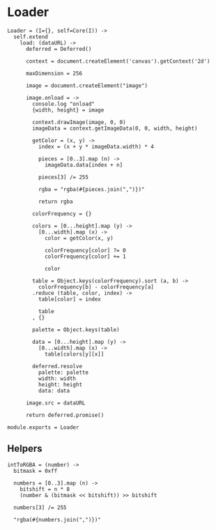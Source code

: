 Loader
======

    Loader = (I={}, self=Core(I)) ->
      self.extend
        load: (dataURL) ->
          deferred = Deferred()

          context = document.createElement('canvas').getContext('2d')

          maxDimension = 256

          image = document.createElement("image")

          image.onload = ->
            console.log "onload"
            {width, height} = image

            context.drawImage(image, 0, 0)
            imageData = context.getImageData(0, 0, width, height)

            getColor = (x, y) ->
              index = (x + y * imageData.width) * 4

              pieces = [0..3].map (n) ->
                imageData.data[index + n]
              
              pieces[3] /= 255

              rgba = "rgba(#{pieces.join(",")})"

              return rgba

            colorFrequency = {}

            colors = [0...height].map (y) ->
              [0...width].map (x) ->
                color = getColor(x, y)

                colorFrequency[color] ?= 0
                colorFrequency[color] += 1

                color

            table = Object.keys(colorFrequency).sort (a, b) ->
              colorFrequency[b] - colorFrequency[a]
            .reduce (table, color, index) ->
              table[color] = index

              table
            , {}

            palette = Object.keys(table)

            data = [0...height].map (y) ->
              [0...width].map (x) ->
                table[colors[y][x]]

            deferred.resolve
              palette: palette
              width: width
              height: height
              data: data

          image.src = dataURL

          return deferred.promise()

    module.exports = Loader

Helpers
-------

    intToRGBA = (number) ->
      bitmask = 0xff

      numbers = [0..3].map (n) ->
        bitshift = n * 8
        (number & (bitmask << bitshift)) >> bitshift

      numbers[3] /= 255

      "rgba(#{numbers.join(",")})"
